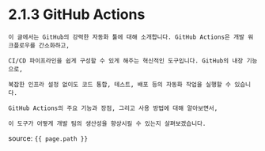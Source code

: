 # 2.1.3 GitHub Actions
```
이 글에서는 GitHub의 강력한 자동화 툴에 대해 소개합니다. GitHub Actions은 개발 워크플로우를 간소화하고, 

CI/CD 파이프라인을 쉽게 구성할 수 있게 해주는 혁신적인 도구입니다. GitHub의 내장 기능으로, 

복잡한 인프라 설정 없이도 코드 통합, 테스트, 배포 등의 자동화 작업을 실행할 수 있습니다. 

GitHub Actions의 주요 기능과 장점, 그리고 사용 방법에 대해 알아보면서, 

이 도구가 어떻게 개발 팀의 생산성을 향상시킬 수 있는지 살펴보겠습니다.
```

source: `{{ page.path }}`
